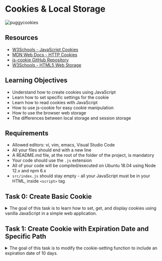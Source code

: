 # Cookies & Local Storage


![puggycookies](https://github.com/user-attachments/assets/e2a1fc2a-da7b-45a4-b5d5-a0a2063c5620)



## Resources
- [W3Schools - JavaScript Cookies](https://www.w3schools.com/js/js_cookies.asp)
- [MDN Web Docs - HTTP Cookies](https://developer.mozilla.org/en-US/docs/Web/HTTP/Cookies)
- [js-cookie GitHub Repository](https://github.com/js-cookie/js-cookie)
- [W3Schools - HTML5 Web Storage](https://www.w3schools.com/html/html5_webstorage.asp)

## Learning Objectives
- Understand how to create cookies using JavaScript
- Learn how to set specific settings for the cookie
- Learn how to read cookies with JavaScript
- How to use js-cookie for easy cookie manipulation
- How to use the browser web storage
- The differences between local storage and session storage

## Requirements
- Allowed editors: vi, vim, emacs, Visual Studio Code
- All your files should end with a new line
- A README.md file, at the root of the folder of the project, is mandatory
- Your code should use the `.js` extension
- All of your code will be compiled/executed on Ubuntu 18.04 using Node 12.x and npm 6.x
- `src/index.js` should stay empty - all your JavaScript must be in your HTML, inside `<script>` tag

## Task 0: Create Basic Cookie
<details>
<summary>
The goal of this task is to learn how to set, get, and display cookies using vanilla JavaScript in a simple web application.</summary>

### Task Details
 
   - **Install your development environment:**
     - Install `webpack-dev-server` by running `npm install webpack-dev-server --save-dev` (if you have some errors of missing dependencies, install these packages: `npm i -D webpack` and `npm i -D webpack-cli`)
     - Create an empty file `src/index.js`
     - Run your server with `node_modules/.bin/webpack-dev-server`
   - **In a file `0-index.html`, create a basic HTML template:**
     - Add two text inputs, with the id `firstname` and `email`
     - Add one button with the text “Log me in” that will call the function `setCookies`
     - Add one button with the text “Show the cookies” that will call the function `showCookies`
   - **Create a function `setCookies`:**
     - It should set the cookie `firstname` with the value in the firstname input
     - It should set the cookie `email` with the value in the email input
   - **Create a function `showCookies`:**
     - It should create a DOM element `p`
     - It should set the inner HTML with `Cookies:` and the value of the cookie
     - It should append the paragraph at the bottom of the page

### Installation

1. **Set up your development environment**:
    - Ensure you have Node.js installed. 
    - Install `webpack-dev-server` by running:
      ```bash
      npm install webpack-dev-server --save-dev
      ```
    - If you encounter any errors of missing dependencies, run:
      ```bash
      npm i -D webpack
      npm i -D webpack-cli
      ```
    - Create an empty file `src/index.js`:
     
    - Create a `webpack.config.js` file in the root directory with the following content:
      ```javascript
      const path = require('path');

      module.exports = {
        entry: './src/index.js',
        output: {
          filename: 'main.js',
          path: path.resolve(__dirname, 'dist'),
        },
        mode: 'development',
        devServer: {
          static: {
            directory: __dirname,  // Serve from the root directory
          },
          port: 8080,
        },
      };
      ```

2. **Run your server**:
    - Start the webpack-dev-server:
      ```bash
      npm start
      ```

### Implementation

1. **0-index.html**:
   In the root directory:

   ```html
   <!DOCTYPE html>
   <html lang="en">
   <head>
       <meta charset="UTF-8">
       <meta name="viewport" content="width=device-width, initial-scale=1.0">
       <title>0-index.html</title>
       <style>
           body {
               margin: 20px;
               font-family: "Times New Roman", Times, serif;
               font-weight: bold;
           }
           h1, h2 {
               margin-bottom: 10px;
           }
           input {
               margin-right: 10px;
               padding: 5px;
               border: 1px solid gray;
           }
           button {
               padding: 5px 10px;
               background-color: white;
               border: 1px solid gray;
               border-radius: 5px;
               color: black;
               cursor: pointer;
               font-weight: bold;
               box-shadow: 2px 2px 5px rgba(0, 0, 0, 0.1);
           }
           button:hover {
               background-color: #f0f0f0;
           }
       </style>
   </head>
   <body>
       <h1>Login to the website</h1>
       <input type="text" id="firstname" placeholder="Firstname">
       <input type="email" id="email" placeholder="Email">
       <button onclick="setCookies()">Log me in</button>
       
       <h2>Cookies</h2>
       <button onclick="showCookies()">Show the cookies</button>

       <script>
           function setCookies() {
               const firstname = document.getElementById('firstname').value;
               const email = document.getElementById('email').value;
               document.cookie = `firstname=${firstname};path=/`;
               document.cookie = `email=${email};path=/`;
           }

           function showCookies() {
               const cookies = document.cookie.split('; ').reduce((acc, cookie) => {
                   const [name, value] = cookie.split('=');
                   acc[name] = value;
                   return acc;
               }, {});

               const p = document.createElement('p');
               p.innerHTML = `Cookies: ${JSON.stringify(cookies)}`;
               document.body.appendChild(p);
           }
       </script>
   </body>
   </html>
   ```

### Explanation

#### Installation Explanation

1. **Node.js and npm**: These are essential tools for JavaScript development, providing a runtime environment and package management.
2. **webpack-dev-server**: This is a development server that provides live reloading for your web application, making development faster and easier.
3. **`src/index.js`**: This is the entry point for webpack, but it remains empty for this project as all JavaScript is included directly in the HTML file.
4. **`webpack.config.js`**: This configuration file tells webpack how to bundle your application and where to serve the content from. The `devServer` section specifies that content should be served from the root directory and sets the port to 8080.

#### HTML and JavaScript Explanation

- **HTML Structure**: The HTML file creates a simple form with input fields for `firstname` and `email`, and buttons to set and display cookies.
- **CSS Styling**: Basic styling is applied to ensure the page looks like the provided example
- **JavaScript Functions**:
  - `setCookies()`: This function reads the values from the input fields and sets them as cookies.
  - `showCookies()`: This function reads the cookies, formats them as a JSON string, and displays them in a new paragraph element.

### Usage

1. **Start the development server**:
   ```bash
   npm start
   ```

2. **Open the browser**:
   Navigate to `http://localhost:8080/0-index.html`.

3. **Test the functionality**:
   - Enter values into the `Firstname` and `Email` input fields.
   - Click the “Log me in” button to set the cookies.
   - Click the “Show the cookies” button to display the cookies on the page.

![Screenshot 2024-07-12 171613](https://github.com/user-attachments/assets/0be00050-dbf2-492b-b435-b281db091f57)


</details>

## Task 1: Create Cookie with Expiration Date and Specific Path

<details>
<summary>The goal of this task is to modify the cookie-setting function to include an expiration date of 10 days.</summary>

### Task Details
   - **Reuse the code from the previous task**
   - **Modify the way you are setting cookies to expire in 10 days**
   - **Requirements**:
     - Access your code with `http://localhost:8080/1-index.html`
     - Use vanilla JavaScript to complete the task

### Implementation

1. **1-index.html**:
   In the root directory:

   ```html
   <!DOCTYPE html>
   <html lang="en">
   <head>
       <meta charset="UTF-8">
       <meta name="viewport" content="width=device-width, initial-scale=1.0">
       <title>1-index.html</title>
       <style>
           body {
               margin: 20px;
               font-family: "Times New Roman", Times, serif;
               font-weight: bold;
           }
           h1, h2 {
               margin-bottom: 10px;
           }
           input

 {
               margin-right: 10px;
               padding: 5px;
               border: 1px solid gray;
           }
           button {
               padding: 5px 10px;
               background-color: white;
               border: 1px solid gray;
               border-radius: 5px;
               color: black;
               cursor: pointer;
               font-weight: bold;
               box-shadow: 2px 2px 5px rgba(0, 0, 0, 0.1);
           }
           button:hover {
               background-color: #f0f0f0;
           }
       </style>
   </head>
   <body>
       <h1>Login to the website</h1>
       <input type="text" id="firstname" placeholder="Firstname">
       <input type="email" id="email" placeholder="Email">
       <button onclick="setCookies()">Log me in</button>
       
       <h2>Cookies</h2>
       <button onclick="showCookies()">Show the cookies</button>

       <script>
           function setCookies() {
               const firstname = document.getElementById('firstname').value;
               const email = document.getElementById('email').value;
               
               // Set expiration date for 10 days from now
               const expirationDate = new Date();
               expirationDate.setTime(expirationDate.getTime() + (10 * 24 * 60 * 60 * 1000)); // 10 days in milliseconds
               const expires = "expires=" + expirationDate.toUTCString();
               
               document.cookie = `firstname=${firstname};${expires};path=/`;
               document.cookie = `email=${email};${expires};path=/`;
           }

           function showCookies() {
               const cookies = document.cookie.split('; ').reduce((acc, cookie) => {
                   const [name, value] = cookie.split('=');
                   acc[name] = value;
                   return acc;
               }, {});

               const p = document.createElement('p');
               p.innerHTML = `Cookies: ${JSON.stringify(cookies)}`;
               document.body.appendChild(p);
           }
       </script>
   </body>
   </html>
   ```

### Explanation

- **Expiration Date**: We added code to set the cookies to expire in 10 days.
  - `const expirationDate = new Date();`: Creates a new Date object representing the current date and time.
  - `expirationDate.setTime(expirationDate.getTime() + (10 * 24 * 60 * 60 * 1000));`: Adds 10 days (in milliseconds) to the current time.
  - `const expires = "expires=" + expirationDate.toUTCString();`: Converts the date to a UTC string suitable for setting in a cookie.

### Viewing and Testing Cookies

To verify the expiration date of the cookies, you can check the cookies using your browser's developer tools.


1. **Open your browser's developer tools**:
   - Right-click on the page and select "Inspect" or press `F12`.
   - Navigate to the "Application" tab.
   - Under "Storage", click on "Cookies".
   - Select the URL of your current site.

You should see a list of cookies set by your site, including their names, values, and expiration dates.

### Usage

1. **Start the development server:**
   ```bash
   npm start
   ```
2. **Open your browser** to `http://localhost:8080/1-index.html` and test the functionality:
   - Enter values into the `Firstname` and `Email` input fields.
   - Click the “Log me in” button to set the cookies.
   - Click the “Show the cookies” button to display the cookies on the page.
   - Check the expiration date of the cookies in the browser's developer tools.


</details>